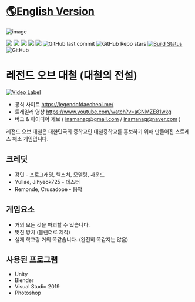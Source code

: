 # [🌎English Version](https://github.com/kangmin1972/Legend-of-Daecheol/blob/main/README-EN.md)
![image](https://user-images.githubusercontent.com/81474787/137591932-c56a89bd-382a-4ddd-91e3-933e9f647165.png)

[![](https://img.shields.io/badge/youtube-대철게임즈-red.svg?logo=youtube)](https://www.youtube.com/channel/UCWrFvj14UJrPApqDN00-PGA)
[![](https://img.shields.io/badge/youtube-2020_대철중학교_홍보영상-red.svg?logo=youtube)](https://www.youtube.com/watch?v=fJfXoC-QEIM)
[![](https://img.shields.io/badge/Unity-2019.4.4f1-FFFFFF.svg?logo=unity)](https://unity.com/)
[![](https://img.shields.io/badge/Visual_Studio-2019-B266FF.svg?logo=visualstudio)](https://visualstudio.microsoft.com/)
![](https://img.shields.io/github/downloads/kangmin1972/Legend-of-Daecheol/total?color=blue&label=%EB%8B%A4%EC%9A%B4%EB%A1%9C%EB%93%9C%20%EC%88%98)
![GitHub last commit](https://img.shields.io/github/last-commit/kangmin1972/Legend-of-Daecheol)
![GitHub Repo stars](https://img.shields.io/github/stars/kangmin1972/Legend-of-Daecheol?style=social)
[![Build Status](https://app.travis-ci.com/kangmin1972/Legend-of-Daecheol.svg?branch=main)](https://app.travis-ci.com/kangmin1972/Legend-of-Daecheol)
![GitHub](https://img.shields.io/github/license/kangmin1972/Legend-of-Daecheol)

# 레전드 오브 대철 (대철의 전설)

[![Video Label](https://user-images.githubusercontent.com/81474787/133871033-e401fd4e-6711-43b7-8bcd-dce5939ff22d.png)](https://www.youtube.com/watch?v=aGNMZE81wkg)

* 공식 사이트 https://legendofdaecheol.me/
* 트레일러 영상 https://www.youtube.com/watch?v=aGNMZE81wkg
* 버그 & 아이디어 제보 ( inamanag@gmail.com / inamanag@naver.com )

레전드 오브 대철은 대한민국의 중학교인 대철중학교를 홍보하기 위해 만들어진 스트레스 해소 게임입니다.

## 크레딧

* 강민 - 프로그래밍, 텍스처, 모델링, 사운드
* Yullae, Jihyeok725 - 테스터
* Remonde, Crusadope - 음악

## 게임요소

* 거의 모든 것을 파괴할 수 있습니다.
* 멋진 망치 (블렌더로 제작)
* 실제 학교랑 거의 똑같습니다. (완전히 똑같지는 않음)

## 사용된 프로그램

* Unity
* Blender
* Visual Studio 2019
* Photoshop

